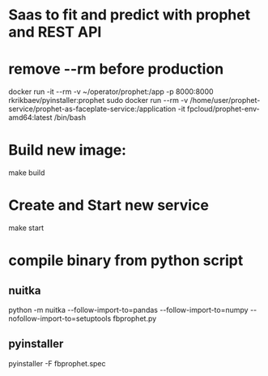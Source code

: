 # Saas to fit and predict with prophet and REST API

# remove --rm before production

docker run -it --rm -v ~/operator/prophet:/app -p 8000:8000 rkrikbaev/pyinstaller:prophet
sudo docker run --rm -v /home/user/prophet-service/prophet-as-faceplate-service:/application -it fpcloud/prophet-env-amd64:latest /bin/bash

#

# Build new image:

make build

# Create and Start new service

make start

# compile binary from python script

## nuitka

python -m nuitka --follow-import-to=pandas --follow-import-to=numpy --nofollow-import-to=setuptools fbprophet.py

## pyinstaller

pyinstaller -F fbprophet.spec
